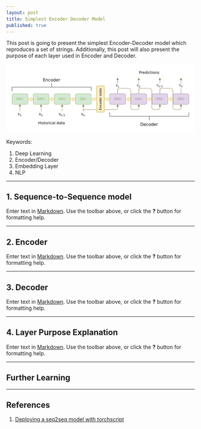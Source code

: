 ```yaml
---
layout: post
title: Simplest Encoder Decoder Model
published: true
---
```


This post is going to present the simplest Encoder-Decoder model which reproduces a set of strings. Additionally, this post will also present the purpose of each layer used in Encoder and Decoder.

<p align="center">
<img src="/assets/2020-08-31-simple_encoder_decoder/seq2seq_model.png" alt="Simplest encoder-decoder architecture." width="800" >
</p>


Keywords:

1. Deep Learning
2. Encoder/Decoder
3. Embedding Layer
4. NLP

<!--more-->


---

## 1. Sequence-to-Sequence model

Enter text in [Markdown](http://daringfireball.net/projects/markdown/). Use the toolbar above, or click the **?** button for formatting help.

---

## 2. Encoder

Enter text in [Markdown](http://daringfireball.net/projects/markdown/). Use the toolbar above, or click the **?** button for formatting help.

---

## 3. Decoder

Enter text in [Markdown](http://daringfireball.net/projects/markdown/). Use the toolbar above, or click the **?** button for formatting help.

---

## 4. Layer Purpose Explanation

Enter text in [Markdown](http://daringfireball.net/projects/markdown/). Use the toolbar above, or click the **?** button for formatting help.

---

## Further Learning

---

## References

1. [Deploying a seq2seq model with torchscript](https://pytorch.org/tutorials/beginner/deploy_seq2seq_hybrid_frontend_tutorial.html)


